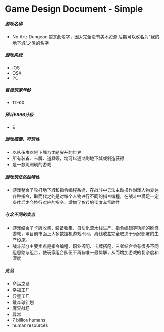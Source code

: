 # Game Design Document - Simple

##### 游戏名称
- No Arts Dungeon
暂定此名字，因为完全没有美术资源
后期可以改名为“我的地下城”之类的名字

##### 游戏系统
- iOS
- OSX
- PC

##### 目标玩家年龄
- 12-60

##### 预计ESRB分级
- E

##### 游戏概要、可玩性
- 以队伍攻略地下城为主题展开的世界
- 所有装备、卡牌、道具等，均可以通过刷地下城或制造获得
- 是一款刷刷刷的游戏

##### 游戏玩法的独特性
- 游戏整合了攻打地下城和指令编程系统，在战斗中无法主动操作游戏人物夏达各种指令，取而代之的是对每个人物进行不同的指令编程，在战斗中满足一定条件后才会执行对应的指令，增加了游戏的深度与策略性

##### 与众不同的卖点
- 游戏结合了卡牌收集、装备收集、自动化流水线生产、指令编辑等功能的刷怪游戏，与目前市面上大多数挂机游戏不同，离线收益完全取决于玩家部署的生产设施。
- 战斗部分主要卖点是指令编程、职业搭配、卡牌搭配，三者结合会有很多不同组思路与组合，使玩家组合队伍不再有唯一最优解，从而增加游戏的复杂度和深度

##### 竞品
- 命运之谜
- 幸福工厂
- 异星工厂
- 戴森球计划
- 魔界战记
- 异常
- 7 billion humans
- human resources